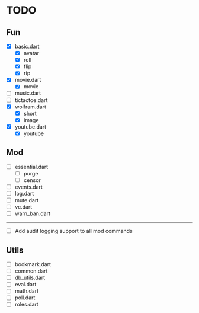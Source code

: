 # TODO

## Fun

- [x] basic.dart
  - [x] avatar
  - [x] roll
  - [x] flip
  - [x] rip
- [x] movie.dart
  - [x] movie
- [ ] music.dart
- [ ] tictactoe.dart
- [x] wolfram.dart
  - [x] short
  - [x] image
- [x] youtube.dart
  - [x] youtube

## Mod

- [ ] essential.dart
  - [ ] purge
  - [ ] censor
- [ ] events.dart
- [ ] log.dart
- [ ] mute.dart
- [ ] vc.dart
- [ ] warn_ban.dart

------

- [ ] Add audit logging support to all mod commands

## Utils

- [ ] bookmark.dart
- [ ] common.dart
- [ ] db_utils.dart
- [ ] eval.dart
- [ ] math.dart
- [ ] poll.dart
- [ ] roles.dart
